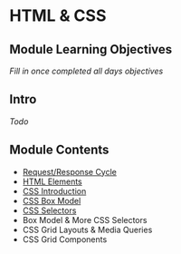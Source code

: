 # HTML & CSS

## Module Learning Objectives
*Fill in once completed all days objectives*

## Intro 
*Todo* 

## Module Contents
* [Request/Response Cycle](01-request-response-cycle.md)
* [HTML Elements](02-html-elements.md)
* [CSS Introduction](02-css-introduction.md)
* [CSS Box Model](04-css-box-model.md)
* [CSS Selectors](05-css-selectors.md)
* Box Model & More CSS Selectors
* CSS Grid Layouts & Media Queries
* CSS Grid Components
